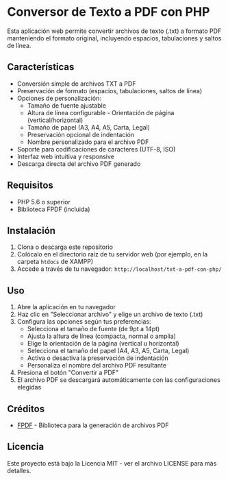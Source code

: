 # Conversor de Texto a PDF con PHP

Esta aplicación web permite convertir archivos de texto (.txt) a formato PDF manteniendo el formato original, incluyendo espacios, tabulaciones y saltos de línea.

## Características

-   Conversión simple de archivos TXT a PDF
-   Preservación de formato (espacios, tabulaciones, saltos de línea)
-   Opciones de personalización:
    -   Tamaño de fuente ajustable
    -   Altura de línea configurable - Orientación de página (vertical/horizontal)
    -   Tamaño de papel (A3, A4, A5, Carta, Legal)
    -   Preservación opcional de indentación
    -   Nombre personalizado para el archivo PDF
-   Soporte para codificaciones de caracteres (UTF-8, ISO)
-   Interfaz web intuitiva y responsive
-   Descarga directa del archivo PDF generado

## Requisitos

-   PHP 5.6 o superior
-   Biblioteca FPDF (incluida)

## Instalación

1. Clona o descarga este repositorio
2. Colócalo en el directorio raíz de tu servidor web (por ejemplo, en la carpeta `htdocs` de XAMPP)
3. Accede a través de tu navegador: `http://localhost/txt-a-pdf-con-php/`

## Uso

1. Abre la aplicación en tu navegador
2. Haz clic en "Seleccionar archivo" y elige un archivo de texto (.txt)
3. Configura las opciones según tus preferencias:
    - Selecciona el tamaño de fuente (de 9pt a 14pt)
    - Ajusta la altura de línea (compacta, normal o amplia)
    - Elige la orientación de la página (vertical u horizontal)
    - Selecciona el tamaño del papel (A4, A3, A5, Carta, Legal)
    - Activa o desactiva la preservación de indentación
    - Personaliza el nombre del archivo PDF resultante
4. Presiona el botón "Convertir a PDF"
5. El archivo PDF se descargará automáticamente con las configuraciones elegidas

## Créditos

-   [FPDF](http://www.fpdf.org/) - Biblioteca para la generación de archivos PDF

## Licencia

Este proyecto está bajo la Licencia MIT - ver el archivo LICENSE para más detalles.
